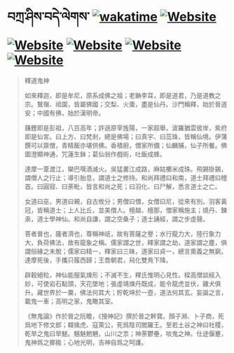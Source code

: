 # བཀྲ་ཤིས་བདེ་ལེགས་	[![wakatime](https://wakatime.com/badge/user/5043ee4a-e361-4607-9d47-d557f2005d05.svg)](https://wakatime.com/@5043ee4a-e361-4607-9d47-d557f2005d05)	[![Website](https://img.shields.io/website?label=&up_color=orange&up_message=Tianchi&url=https%3A%2F%2Fshields.io)](https://tianchi.aliyun.com/home/science/scienceDetail?userId=1095279182618)	[![Website](https://img.shields.io/website?label=&up_color=green&up_message=Yuque&url=https%3A%2F%2Fshields.io)](https://www.yuque.com/ivanaxu)	[![Website](https://img.shields.io/website?label=&up_color=yellow&up_message=Leetcode&url=https%3A%2F%2Fshields.io)](https://leetcode.cn/u/ivanaxu)	[![Website](https://img.shields.io/website?label=&up_color=violet&up_message=AIstudio&url=https%3A%2F%2Fshields.io)](https://aistudio.baidu.com/aistudio/personalcenter/thirdview/979775)	[![Website](https://img.shields.io/website?label=&up_color=red&up_message=Gitee&url=https%3A%2F%2Fshields.io)](https://gitee.com/IvanaXu)
> 釋道鬼神
> 
> 如來釋迦，即是牟尼，原系成佛之祖；老聃李耳，即是道君，乃是道教之宗。鷲嶺、祗園，皆屬佛國；交梨、火棗，盡是仙丹。沙門稱釋，始於晉道安；中國有佛，始於漢明帝。
> 
> 籛鏗即是彭祖，八百高年；許遜原宰旌陽，一家超舉。波羅猶雲彼岸，紫府即是仙宮。曰上方、曰梵剎，總是佛場；曰真宇、曰蕊珠，皆稱仙境。伊蒲饌可以齋僧，青精飯亦堪供佛。香積廚，僧家所備；仙麟脯，仙子所餐。佛圖澄顯神通，咒蓮生鉢；葛仙翁作戲術，吐飯成蜂。
> 
> 達摩一葦渡江，欒巴噀酒滅火。吳猛畫江成路，麻姑擲米成珠。飛錫掛錫，謂僧人之行止；導引胎息，謂道士之修持。和尚拜禮曰和南，道士拜禮曰稽首。曰圓寂、曰荼毗，皆言和尚之死；曰羽化、曰尸解，悉言道士之亡。
> 
> 女道曰巫，男道曰覡，自古攸分；男僧曰僧，女僧曰尼，從來有別。羽客黃冠，皆稱道士；上人比丘，並美僧人。檀越、檀那，僧家稱施主；燒丹、鍊汞，道士學神仙。和尚自謙，謂之空桑子；道士誦經，謂之步虛聲。
> 
> 菩者普也，薩者濟也，尊稱神祇，故有菩薩之譽；水行龍力大，陸行象力大，負荷佛法，故有龍象之稱。儒家謂之世，釋家謂之劫，道家謂之塵，俱謂俗緣之未脫；儒家曰精一，釋家曰三昧，道家曰貞一，總言奧義之無窮。達摩死後，手攜只履西歸；王喬朝君，舄化雙鳧下降。
> 
> 辟穀絕粒，神仙能服氣煉形；不滅不生，釋氏惟明心見性。樑高僧談經入妙，可使岩石點頭，天花墜地；張虛靖煉丹既成，能令龍虎並伏，雞犬俱升。藏世界於一粟，佛法何其大；貯乾坤於一壺，道法何其玄。妄誕之言，載鬼一車；高明之家，鬼瞰其室。
> 
> 《無鬼論》作於晉之阮瞻，《搜神記》撰於晉之幹寶。顏子淵、卜子商，死爲地下修文郎；韓擒虎、寇萊公，死爲陰司閻羅王。至若土谷之神曰社稷，乾旱之鬼曰旱魃。魑魅魍魎，山川之祟；神荼鬱壘，啖鬼之神。仕途偃蹇，鬼神爲之揶揄；心地光明，吉神自爲之呵護。
>
